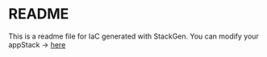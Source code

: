 # README
This is a readme file for IaC generated with StackGen.
You can modify your appStack -> [here](http://main.dev.stackgen.com/appstacks/a536ada2-a0ac-46a8-b85a-613f441e7cc9)
